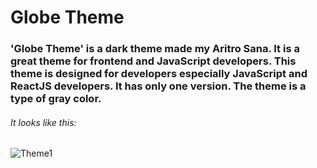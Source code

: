 <!-- @format -->

# Globe Theme

### 'Globe Theme' is a dark theme made my Aritro Sana. It is a great theme for frontend and JavaScript developers. This theme is designed for developers especially JavaScript and ReactJS developers. It has only one version. The theme is a type of gray color.

###### It looks like this:

![Theme1](https://github.com/AritrSana/globe-theme/Theme1.PNG)
